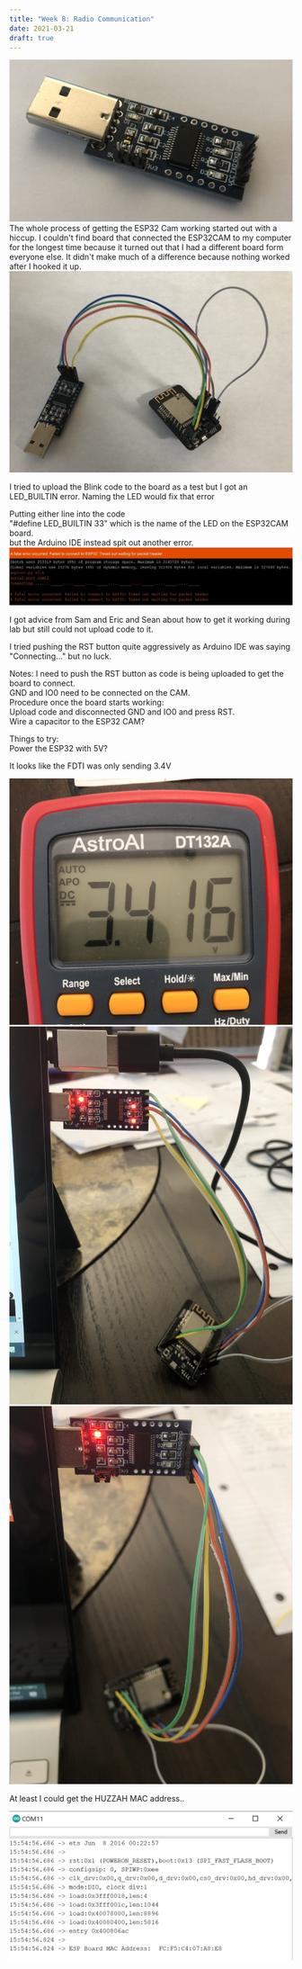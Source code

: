 ```yaml
---
title: "Week 8: Radio Communication"
date: 2021-03-21
draft: true
---
```


![FTDI programmer](Week8/FDTI.jpg)
The whole process of getting the ESP32 Cam working started out with a hiccup. I couldn't find board that connected the ESP32CAM to my computer for the longest time because it turned out that I had a different board form everyone else. It didn't make much of a difference because nothing worked after I hooked it up.
![Setup](Week8/Hookup.jpg)

I tried to upload the Blink code to the board as a test but I got an LED_BUILTIN error. Naming the LED would fix that error  

Putting either line into the code  
"#define LED_BUILTIN 33" which is the name of the LED on the ESP32CAM board.  
but the Arduino IDE instead spit out another error.  
![ESP32CAM ERROR](Week8/esp32camerror.jpg)

I got advice from Sam and Eric and Sean about how to get it working during lab but still could not upload code to it.

I tried pushing the RST button quite aggressively as Arduino IDE was saying "Connecting..." but no luck.

Notes:
I need to push the RST button as code is being uploaded to get the board to connect.  
GND and IO0 need to be connected on the CAM.  
Procedure once the board starts working:  
Upload code and disconnected GND and IO0 and press RST.  
Wire a capacitor to the ESP32 CAM?  

Things to try:  
Power the ESP32 with 5V? 

It looks like the FDTI was only sending 3.4V

![multimeterreading](Week8/3.4reading.jpg)
![Normal Wire](Week8/Normalwire.jpg)
![5V Wiring](Week8/5VtoGND.jpg)


At least I could get the HUZZAH MAC address..

![MACaddress](Week8/macaddress.jpg)
